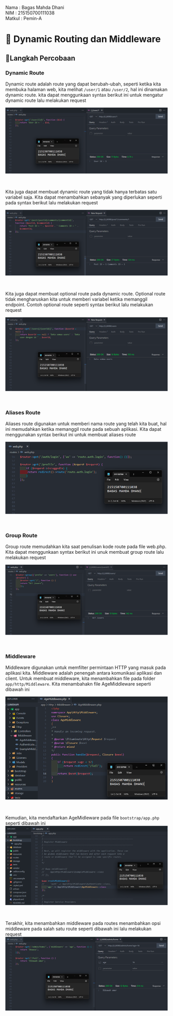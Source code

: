 Nama : Bagas Mahda Dhani <br>
NIM : 215150700111038 <br>
Matkul : Pemin-A

# 📖 Dynamic Routing dan Middleware

## 📒Langkah Percobaan

### Dynamic Route

Dynamic route adalah route yang dapat berubah-ubah, seperti ketika kita membuka halaman web, kita melihat `/user/1` atau `/user/2`, hal ini dinamakan dynamic route. kita dapat menggunkaan syntax berikut ini untuk mengatur dynamic route lalu melakukan request

![Dynamic Route user/id](../Screenshot/Modul_5/1_user_id.png)

<br>

Kita juga dapat membuat dynamic route yang tidak hanya terbatas satu variabel saja. Kita dapat menambahkan sebanyak yang diperlukan seperti pada syntax berikut lalu melakukan request

![Dynamic Route post/id/comments/id](../Screenshot/Modul_5/2_post_id_comments_id.png)

<br>

Kita juga dapat membuat optional route pada dynamic route. Optional route tidak mengharuskan kita untuk memberi variabel ketika memanggil endpoint. Contoh optional route seperti syntax berikut lalu melakukan request

![Dynamic Route Optional Route](../Screenshot/Modul_5/3_users_null.png)

<br>

### Aliases Route

Aliases route digunakan untuk memberi nama route yang telah kita buat, hal ini memudahkan ketika memanggil route pada sebuah aplikasi. Kita dapat menggunakan syntax berikut ini untuk membuat aliases route

![Aliases Route](../Screenshot/Modul_5/4_aliases.png)

<br>

### Group Route

Group route memudahkan kita saat penulisan kode route pada file web.php. Kita dapat menggunkaan syntax berikut ini unuk membuat group route lalu melakukan request

![Group Route](../Screenshot/Modul_5/5_group_route.png)

<br>

### Middleware

Middleware digunakan untuk memfilter permintaan HTTP yang masuk pada aplikasi kita. Middleware adalah penengah antara komunikasi aplikasi dan client. Untuk membuat middleware, kita menambahkan file pada folder `app/http/Middleware`. Kita menambahakn file AgeMiddleware seperti dibawah ini 

![Membuat AgeMiddleware](../Screenshot/Modul_5/6_AgeMiddleware.png)

<br>

Kemudian, kita mendaftarkan AgeMidleware pada file `bootstrap/app.php` seperti dibawah ini
![Register Middleware](../Screenshot/Modul_5/7_register_middleware.png)

<br>

Terakhir, kita menambahkan middleware pada routes menambahkan opsi
middleware pada salah satu route seperti dibawah ini lalu melakukan request
![Membuat AgeMiddleware](../Screenshot/Modul_5/8_route_middleware.png)